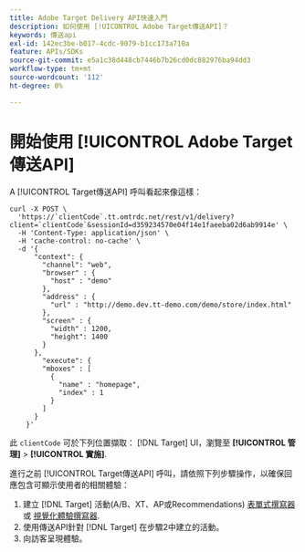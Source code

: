 ```yaml
---
title: Adobe Target Delivery API快速入門
description: 如何使用 [!UICONTROL Adobe Target傳送API]？
keywords: 傳送api
exl-id: 142ec3be-b017-4cdc-9079-b1cc173a710a
feature: APIs/SDKs
source-git-commit: e5a1c38d448cb7446b7b26cd0dc882976ba94dd3
workflow-type: tm+mt
source-wordcount: '112'
ht-degree: 0%

---
```


# 開始使用 [!UICONTROL Adobe Target傳送API]

A [!UICONTROL Target傳送API] 呼叫看起來像這樣：

```
curl -X POST \
  'https://`clientCode`.tt.omtrdc.net/rest/v1/delivery?client=`clientCode`&sessionId=d359234570e04f14e1faeeba02d6ab9914e' \
  -H 'Content-Type: application/json' \
  -H 'cache-control: no-cache' \
  -d '{
      "context": {
        "channel": "web",
        "browser" : {
          "host" : "demo"
        },
        "address" : {
          "url" : "http://demo.dev.tt-demo.com/demo/store/index.html"
        },
        "screen" : {
          "width" : 1200,
          "height": 1400
        }
      },
        "execute": {
        "mboxes" : [
          {
            "name" : "homepage",
            "index" : 1
          }
        ]
      }
    }'
```

此 `clientCode` 可於下列位置擷取： [!DNL Target] UI，瀏覽至 **[!UICONTROL 管理]** > **[!UICONTROL 實施]**.

進行之前 [!UICONTROL Target傳送API] 呼叫，請依照下列步驟操作，以確保回應包含可顯示使用者的相關體驗：

1. 建立 [!DNL Target] 活動(A/B、XT、AP或Recommendations) [表單式撰寫器](https://experienceleague.adobe.com/docs/target/using/experiences/form-experience-composer.html?lang=en) 或 [視覺化體驗撰寫器](https://experienceleague.adobe.com/docs/target/using/experiences/vec/visual-experience-composer.html).
1. 使用傳送API針對 [!DNL Target] 在步驟2中建立的活動。
1. 向訪客呈現體驗。
